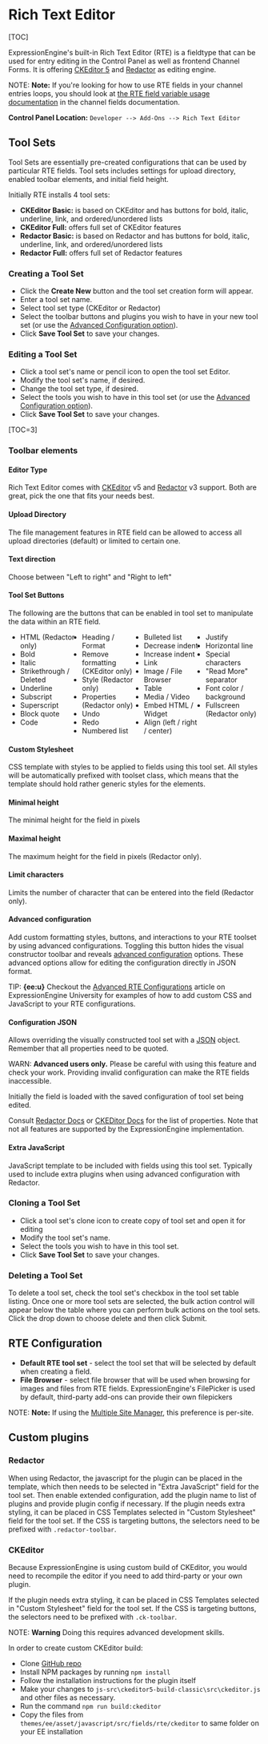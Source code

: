 <!--
    This source file is part of the open source project
    ExpressionEngine User Guide (https://github.com/ExpressionEngine/ExpressionEngine-User-Guide)

    @link      https://expressionengine.com/
    @copyright Copyright (c) 2003-2020, Packet Tide, LLC (https://packettide.com)
    @license   https://expressionengine.com/license Licensed under Apache License, Version 2.0
-->

# Rich Text Editor

[TOC]

ExpressionEngine's built-in Rich Text Editor (RTE) is a fieldtype that can be used for entry editing in the Control Panel as well as frontend Channel Forms. It is offering [CKEditor 5](https://ckeditor.com/ckeditor-5/) and [Redactor](https://imperavi.com/redactor/) as editing engine.

NOTE: **Note:** If you're looking for how to use RTE fields in your channel entries loops, you should look at [the RTE field variable usage documentation](fieldtypes/rte.md) in the channel fields documentation.

**Control Panel Location:** `Developer --> Add-Ons --> Rich Text Editor`

## Tool Sets

Tool Sets are essentially pre-created configurations that can be used by particular RTE fields. Tool sets includes settings for upload directory, enabled toolbar elements, and initial field height.

Initially RTE installs 4 tool sets:
- **CKEditor Basic:** is based on CKEditor and  has buttons for bold, italic, underline, link, and ordered/unordered lists
- **CKEditor Full:** offers full set of CKEditor features
- **Redactor Basic:** is based on Redactor and  has buttons for bold, italic, underline, link, and ordered/unordered lists
- **Redactor Full:** offers full set of Redactor features

### Creating a Tool Set

- Click the **Create New** button and the tool set creation form will appear.
- Enter a tool set name.
- Select tool set type (CKEditor or Redactor)
- Select the toolbar buttons and plugins you wish to have in your new tool set (or use the [Advanced Configuration option](#advanced-configuration)).
- Click **Save Tool Set** to save your changes.

### Editing a Tool Set

- Click a tool set's name or pencil icon to open the tool set Editor.
- Modify the tool set's name, if desired.
- Change the tool set type, if desired.
- Select the tools you wish to have in this tool set (or use the [Advanced Configuration option](#advanced-configuration)).
- Click **Save Tool Set** to save your changes.

[TOC=3]

### Toolbar elements

#### Editor Type

Rich Text Editor comes with [CKEditor](https://ckeditor.com/) v5 and [Redactor](https://imperavi.com/redactor/) v3 support. Both are great, pick the one that fits your needs best.

#### Upload Directory

The file management features in RTE field can be allowed to access all upload directories (default) or limited to certain one.

#### Text direction

Choose between "Left to right" and "Right to left"

#### Tool Set Buttons

The following are the buttons that can be enabled in tool set to manipulate the data within an RTE field.

<ul style="columns: 4;">
    <li>HTML (Redactor only)</li>
    <li>Bold</li>
    <li>Italic</li>
    <li>Strikethrough / Deleted</li>
    <li>Underline</li>
    <li>Subscript</li>
    <li>Superscript</li>
    <li>Block quote</li>
    <li>Code</li>
    <li>Heading / Format</li>
    <li>Remove formatting (CKEditor only)</li>
    <li>Style (Redactor only)</li>
    <li>Properties (Redactor only)</li>
    <li>Undo</li>
    <li>Redo</li>
    <li>Numbered list</li>
    <li>Bulleted list</li>
    <li>Decrease indent</li>
    <li>Increase indent</li>
    <li>Link</li>
    <li>Image / File Browser</li>
    <li>Table</li>
    <li>Media / Video</li>
    <li>Embed HTML / Widget</li>
    <li>Align (left / right / center)</li>
    <li>Justify</li>
    <li>Horizontal line</li>
    <li>Special characters</li>
    <li>"Read More" separator</li>
    <li>Font color / background</li>
    <li>Fullscreen (Redactor only)</li>
</ul>

#### Custom Stylesheet
CSS template with styles to be applied to fields using this tool set. All styles will be automatically prefixed with toolset class, which means that the template should hold rather generic styles for the elements.

#### Minimal height

The minimal height for the field in pixels

#### Maximal height

The maximum height for the field in pixels (Redactor only).

#### Limit characters

Limits the number of character that can be entered into the field (Redactor only).

#### Advanced configuration

Add custom formatting styles, buttons, and interactions to your RTE toolset by using advanced configurations. Toggling this button hides the visual constructor toolbar and reveals [advanced configuration](#configuration-json) options. These advanced options allow for editing the configuration directly in JSON format.

TIP: **{ee:u}** Checkout the [Advanced RTE Configurations](https://u.expressionengine.com/article/advanced-rte-configurations) article on ExpressionEngine University for examples of how to add custom CSS and JavaScript to your RTE configurations.

#### Configuration JSON

Allows overriding the visually constructed tool set with a [JSON](https://www.json.org/) object. Remember that all properties need to be quoted.

WARN: **Advanced users only.** Please be careful with using this feature and check your work. Providing invalid configuration can make the RTE fields inaccessible.

Initially the field is loaded with the saved configuration of tool set being edited.

Consult [Redactor Docs](https://imperavi.com/redactor/docs/settings/) or [CKEDitor Docs](https://ckeditor.com/docs/ckeditor5/latest/installation/getting-started/configuration.html) for the list of properties. Note that not all features are supported by the ExpressionEngine implementation.

#### Extra JavaScript
JavaScript template to be included with fields using this tool set. Typically used to include extra plugins when using advanced configuration with Redactor.


### Cloning a Tool Set

- Click a tool set's clone icon to create copy of tool set and open it for editing
- Modify the tool set's name.
- Select the tools you wish to have in this tool set.
- Click **Save Tool Set** to save your changes.


### Deleting a Tool Set

To delete a tool set, check the tool set's checkbox in the tool set table listing. Once one or more tool sets are selected, the bulk action control will appear below the table where you can perform bulk actions on the tool sets. Click the drop down to choose delete and then click Submit.

## RTE Configuration

- **Default RTE tool set** - select the tool set that will be selected by default when creating a field.
- **File Browser** - select file browser that will be used when browsing for images and files from RTE fields. ExpressionEngine's FilePicker is used by default, third-party add-ons can provide their own filepickers

NOTE: **Note:** If using the [Multiple Site Manager](msm/overview.md), this preference is per-site.

## Custom plugins

### Redactor

When using Redactor, the javascript for the plugin can be placed in the template, which then needs to be selected in "Extra JavaScript" field for the tool set.
Then enable extended configuration, add the plugin name to list of plugins and provide plugin config if necessary.
If the plugin needs extra styling, it can be placed in CSS Templates selected in "Custom Stylesheet" field for the tool set. If the CSS is targeting buttons, the selectors need to be prefixed with `.redactor-toolbar`.

### CKEditor

Because ExpressionEngine is using custom build of CKEditor, you would need to recompile the editor if you need to add third-party or your own plugin.

If the plugin needs extra styling, it can be placed in CSS Templates selected in "Custom Stylesheet" field for the tool set. If the CSS is targeting buttons, the selectors need to be prefixed with `.ck-toolbar`.

NOTE: **Warning** Doing this requires advanced development skills.

In order to create custom CKEditor build:
 - Clone [GitHub repo](https://github.com/ExpressionEngine/ExpressionEngine/)
 - Install NPM packages by running `npm install`
 - Follow the installation instructions for the plugin itself
 - Make your changes to `js-src\ckeditor5-build-classic\src\ckeditor.js` and other files as necessary.
 - Run the command `npm run build:ckeditor`
 - Copy the files from `themes/ee/asset/javascript/src/fields/rte/ckeditor` to same folder on your EE installation

